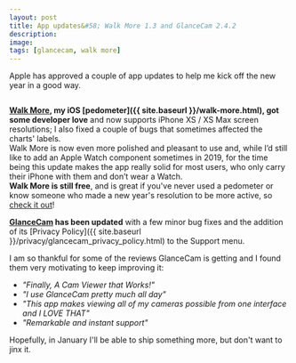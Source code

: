 ```yaml
---
layout: post
title: App updates&#58; Walk More 1.3 and GlanceCam 2.4.2
description:
image:
tags: [glancecam, walk more]
---
```

Apple has approved a couple of app updates to help me kick off the new year in a good way.
<p align="center">
	<img src="{{ site.baseurl }}/assets/images/blog/2019-01-07-walk_more_1_3_and_glancecam_2_4_2/you_get_an_update.gif" alt="" data-position="center center" />
</p>

**[Walk More](https://itunes.apple.com/us/app/walk-more-powerful-pedometer/id1198077980?mt=88), my iOS [pedometer]({{ site.baseurl }}/walk-more.html), got some developer love** and now supports iPhone XS / XS Max screen resolutions; I also fixed a couple of bugs that sometimes affected the charts' labels.<br>
Walk More is now even more polished and pleasant to use and, while I’d still like to add an Apple Watch component sometimes in 2019, for the time being this update makes the app really solid for most users, who only carry their iPhone with them and don’t wear a Watch.<br>
**Walk More is still free**, and is great if you've never used a pedometer or know someone who made a new year's resolution to be more active, so [check it out](https://itunes.apple.com/us/app/walk-more-powerful-pedometer/id1198077980?mt=88)!

**[GlanceCam](https://itunes.apple.com/us/app/glancecam-ip-webcam-viewer/id1360797896?l=it&ls=1&mt=12) has been updated** with a few minor bug fixes and the addition of its [Privacy Policy]({{ site.baseurl }}/privacy/glancecam_privacy_policy.html) to the Support menu.

I am so thankful for some of the reviews GlanceCam is getting and I found them very motivating to keep improving it:
- _"Finally, A Cam Viewer that Works!"_
- _"I use GlanceCam pretty much all day"_
- _"This app makes viewing all of my cameras possible from one interface and I LOVE THAT"_
- _"Remarkable and instant support"_

Hopefully, in January I'll be able to ship something more, but don't want to jinx it.